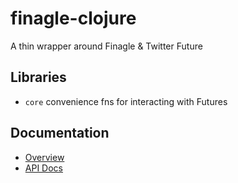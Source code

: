 # finagle-clojure

A thin wrapper around Finagle & Twitter Future

## Libraries

* `core` convenience fns for interacting with Futures

## Documentation

* [Overview](doc/intro.md)
* [API Docs](doc/codox/index.html)
